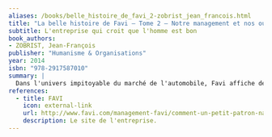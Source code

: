 ```yaml
---
aliases: /books/belle_histoire_de_favi_2-zobrist_jean_francois.html
title: "La belle histoire de Favi — Tome 2 — Notre management et nos outils"
subtitle: L'entreprise qui croit que l'homme est bon
book_authors:
- ZOBRIST, Jean-François
publisher: "Humanisme & Organisations"
year: 2014
isbn: "978-2917587010"
summary: |
  Dans l'univers impitoyable du marché de l'automobile, Favi affiche de confortables résultats depuis plus de 25 ans. Les belles histoires de Favi nous indiquent la voie originale d'un management aussi humaniste que performant.
references:
  - title: FAVI
    icon: external-link
    url: http://www.favi.com/management-favi/comment-un-petit-patron-naif-et-paresseux-innove/
    description: Le site de l'entreprise.
---
```

